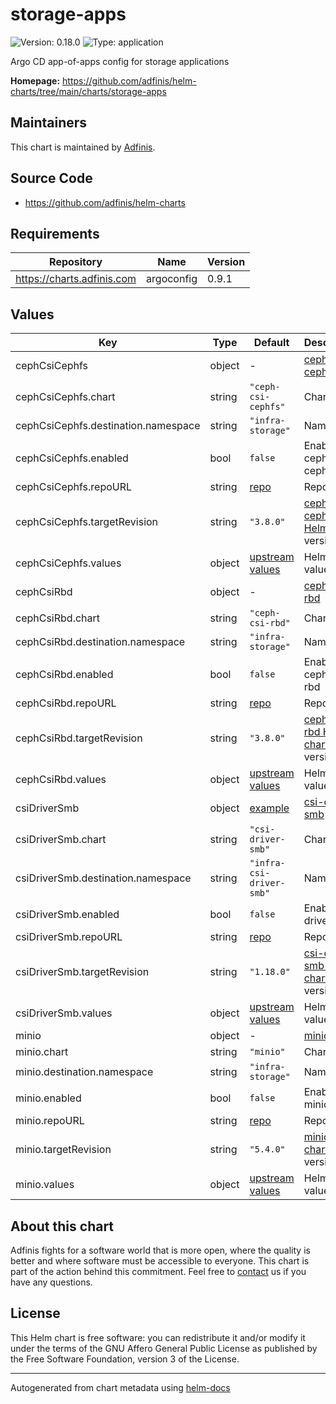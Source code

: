 # storage-apps

![Version: 0.18.0](https://img.shields.io/badge/Version-0.18.0-informational?style=flat-square) ![Type: application](https://img.shields.io/badge/Type-application-informational?style=flat-square)

Argo CD app-of-apps config for storage applications

**Homepage:** <https://github.com/adfinis/helm-charts/tree/main/charts/storage-apps>

## Maintainers
This chart is maintained by [Adfinis](https://adfinis.com/?pk_campaign=github&pk_kwd=helm-charts).

## Source Code

* <https://github.com/adfinis/helm-charts>

## Requirements

| Repository | Name | Version |
|------------|------|---------|
| https://charts.adfinis.com | argoconfig | 0.9.1 |

## Values

| Key | Type | Default | Description |
|-----|------|---------|-------------|
| cephCsiCephfs | object | - | [ceph-csi-cephfs](https://github.com/ceph/ceph-csi/) |
| cephCsiCephfs.chart | string | `"ceph-csi-cephfs"` | Chart |
| cephCsiCephfs.destination.namespace | string | `"infra-storage"` | Namespace |
| cephCsiCephfs.enabled | bool | `false` | Enable ceph-csi-cephfs |
| cephCsiCephfs.repoURL | string | [repo](https://ceph.github.io/csi-charts) | Repo URL |
| cephCsiCephfs.targetRevision | string | `"3.8.0"` | [ceph-csi-cephfs Helm chart](https://github.com/ceph/csi-charts/tree/master/docs/cephfs) version |
| cephCsiCephfs.values | object | [upstream values](https://github.com/ceph/csi-charts/tree/master/docs/cephfs/ceph-csi-cephfs/values.yaml) | Helm values |
| cephCsiRbd | object | - | [ceph-csi-rbd](https://github.com/ceph/ceph-csi/) |
| cephCsiRbd.chart | string | `"ceph-csi-rbd"` | Chart |
| cephCsiRbd.destination.namespace | string | `"infra-storage"` | Namespace |
| cephCsiRbd.enabled | bool | `false` | Enable ceph-csi-rbd |
| cephCsiRbd.repoURL | string | [repo](https://ceph.github.io/csi-charts) | Repo URL |
| cephCsiRbd.targetRevision | string | `"3.8.0"` | [ceph-csi-rbd Helm chart](https://github.com/ceph/csi-charts/tree/master/docs/rbd) version |
| cephCsiRbd.values | object | [upstream values](https://github.com/ceph/csi-charts/tree/master/docs/rbd/ceph-csi-rbd/values.yaml) | Helm values |
| csiDriverSmb | object | [example](./examples/csi-driver-smb.yaml) | [csi-driver-smb](https://github.com/kubernetes-csi/csi-driver-smb) |
| csiDriverSmb.chart | string | `"csi-driver-smb"` | Chart |
| csiDriverSmb.destination.namespace | string | `"infra-csi-driver-smb"` | Namespace |
| csiDriverSmb.enabled | bool | `false` | Enable csi-driver-smb |
| csiDriverSmb.repoURL | string | [repo](https://raw.githubusercontent.com/kubernetes-csi/csi-driver-smb/master/charts) | Repo URL |
| csiDriverSmb.targetRevision | string | `"1.18.0"` | [csi-driver-smb Helm chart](https://github.com/kubernetes-csi/csi-driver-smb/tree/master/charts) version |
| csiDriverSmb.values | object | [upstream values](https://github.com/kubernetes-csi/csi-driver-smb/blob/master/charts/latest/csi-driver-smb/values.yaml) | Helm values |
| minio | object | - | [minio](https://github.com/minio/minio) |
| minio.chart | string | `"minio"` | Chart |
| minio.destination.namespace | string | `"infra-storage"` | Namespace |
| minio.enabled | bool | `false` | Enable minio |
| minio.repoURL | string | [repo](https://github.com/minio/minio/tree/master/helm/minio) | Repo URL |
| minio.targetRevision | string | `"5.4.0"` | [minio Helm chart](https://github.com/minio/minio/tree/master/helm-releases) version |
| minio.values | object | [upstream values](https://github.com/minio/minio/blob/master/helm/minio/values.yaml) | Helm values |

## About this chart

Adfinis fights for a software world that is more open, where the quality is
better and where software must be accessible to everyone. This chart
is part of the action behind this commitment. Feel free to
[contact](https://adfinis.com/kontakt/?pk_campaign=github&pk_kwd=helm-charts)
us if you have any questions.

## License

This Helm chart is free software: you can redistribute it and/or modify it under the terms
of the GNU Affero General Public License as published by the Free Software Foundation,
version 3 of the License.

----------------------------------------------
Autogenerated from chart metadata using [helm-docs](https://github.com/norwoodj/helm-docs/)
